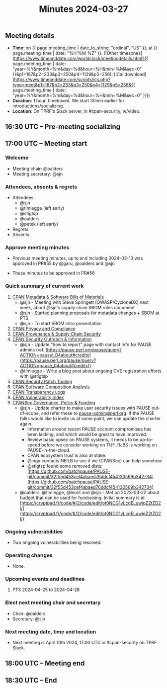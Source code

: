 ﻿---
layout: page
toc: true
meeting_time: March 27th, 2024 17:00 UTC
title: Minutes 2024-03-27
---

## Meeting details

*   **Time**: on {{ page.meeting_time | date_to_string: "ordinal", "US" }}, at {{ page.meeting_time | date: "%H:%M %Z" }}. ([Other timezones](https://www.timeanddate.com/worldclock/meetingdetails.html?{{ page.meeting_time | date: "year=%Y&month=%m&day=%d&hour=%H&min=%M&sec=0" }}&p1=187&p2=233&p3=250&p4=1129&p5=256); [iCal download](https://www.timeanddate.com/scripts/ics.php?type=meet&p1=187&p2=233&p3=250&p4=1129&p5=256&{{ page.meeting_time | date: "year=%Y&month=%m&day=%d&hour=%H&min=%M&sec=0" }}))
*   **Duration**: 1 hour, timeboxed. We start 30min earlier for introductions/socializing.
*   **Location**: On TPRF's Slack server, in #cpan-security, w/video.

## 16:30 UTC – Pre-meeting socializing

## 17:00 UTC – Meeting start

### Welcome

*   Meeting chair: @oalders
*   Meeting secretary: @sjn

### Attendees, absents & regrets

*   Attendees
    *   @sjn
    *   @timlegge (left early)
    *   @stigtsp
    *   @oalders
    *   @petek (left early)
*   Regrets
*   Absents

### Approve meeting minutes

*   Previous meeting minutes, up to and including 2024-03-13 was approved in PR#55 by @garu, @oalders and @sjn

*   These minutes to be approved in PR#56


### Quick summary of current work

1.  [CPAN Metadata & Software Bills of Materials](https://github.com/orgs/CPAN-Security/projects/1)
    *   @sjn - Meeting with Steve Springett (OWASP/CycloneDX) next week, about @sjn's supply chain SBOM roles document
    *   @sjn - Started planning proposals for metadata changes + SBOM at PTS
    *   @sjn - To start SBOM intro presentation
2.  [CPAN Privacy and Compliance](https://github.com/orgs/CPAN-Security/projects/9)
3.  [CPAN Provenance & Supply Chain Security](https://github.com/orgs/CPAN-Security/projects/3)
4.  [CPAN Security Outreach & Information](https://github.com/orgs/CPAN-Security/projects/12)
    *   @sjn - Update "how to report" page with contact info for PAUSE admins (ref. [https://pause.perl.org/pause/query?ACTION=pause\_04about#credits](https://pause.perl.org/pause/query?ACTION=pause_04about#credits))
    *   @timlegge - Write a blog post about ongoing CVE registration efforts with @stigtsp
5.  [CPAN Security Patch Tooling](https://github.com/orgs/CPAN-Security/projects/11)
6.  [CPAN Software Composition Analysis](https://github.com/orgs/CPAN-Security/projects/6)
7.  [CPAN Transparency Logs](https://github.com/orgs/CPAN-Security/projects/2)
8.  [CPAN Vulnerability Index](https://github.com/orgs/CPAN-Security/projects/10)
9.  [CPANSec Governance, Policy & Funding](https://github.com/orgs/CPAN-Security/projects/7)
    *   @sjn - Update charter to make user security issues with PAUSE out-of-scope, and refer these to pause-admin@perl.org. If the PAUSE folks would like to invite us at some point, we can update the charter again.
        *   Information around recent PAUSE account compromises has been lacking, and which would be great to have improved.
        *   Review basic opsec on PAUSE systems, it needs to be up-to-speed before we consider working on TUF. RJBS is working on PAUSE-in-the-cloud.
        *   CPAN ecosystem trust is also at stake.
        *   @ingy contacts NEILB to see if we (CPANSec) can help somehow
        *   @stigtsp found some removed dists: [https://github.com/batchpause/PAUSE-git/commit/32f55d453cef4abaed76ddcf454130569b342734](https://github.com/batchpause/PAUSE-git/commit/32f55d453cef4abaed76ddcf454130569b342734)
    *   @oalders, @timlegge, @leont and @sjn - Met on 2023-03-22 about budget that can be used for fundraising. Initial summary is at [https://cryptpad.fr/code/#/2/code/edit/ot0NCG1yLcqELuwiqZ2tZD2l/](https://cryptpad.fr/code/#/2/code/edit/ot0NCG1yLcqELuwiqZ2tZD2l/)


### Ongoing vulnerabilities

*   Two ongoing vulnerabilities being resolved.

### Operating changes

*   None.

### Upcoming events and deadlines

1.  PTS 2024-04-25 to 2024-04-28

### Elect next meeting chair and secretary

*   Chair: @oalders
*   Secretary: @sjn

### Next meeting date, time and location

*   Next meeting is April 10th 2024, 17:00 UTC in #cpan-security on TPRF Slack.

## 18:00 UTC – Meeting end

## 18:30 UTC – End
